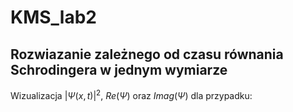 # KMS_lab2
## Rozwiazanie zależnego od czasu równania Schrodingera w jednym wymiarze
Wizualizacja $|\Psi(x,t)|^2$, $Re(\Psi)$ oraz $Imag(\Psi)$ dla przypadku:
